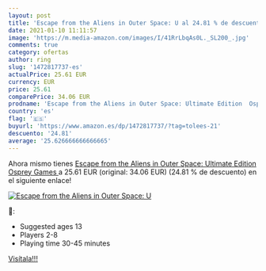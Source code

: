 ```yaml
---
layout: post
title: 'Escape from the Aliens in Outer Space: U al 24.81 % de descuento'
date: 2021-01-10 11:11:57
image: 'https://m.media-amazon.com/images/I/41RrLbqAs0L._SL200_.jpg'
comments: true
category: ofertas
author: ring
slug: '1472817737-es'
actualPrice: 25.61 EUR
currency: EUR
price: 25.61
comparePrice: 34.06 EUR
prodname: 'Escape from the Aliens in Outer Space: Ultimate Edition  Osprey Games '
country: 'es'
flag: '🇪🇸'
buyurl: 'https://www.amazon.es/dp/1472817737/?tag=tolees-21'
descuento: '24.81'
average: '25.626666666666665'
---
```


Ahora mismo tienes [Escape from the Aliens in Outer Space: Ultimate Edition  Osprey Games ](https://www.amazon.es/dp/1472817737/?tag=tolees-21) a 25.61 EUR (original: 34.06 EUR) (24.81 %  de descuento) en el siguiente enlace!

[![Escape from the Aliens in Outer Space: U](https://m.media-amazon.com/images/I/41RrLbqAs0L._SL200_.jpg)](https://www.amazon.es/dp/1472817737/?tag=tolees-21)

🔎:

- Suggested ages 13
- Players 2-8
- Playing time 30-45 minutes

[Visítala!!!](https://www.amazon.es/dp/1472817737/?tag=tolees-21)
